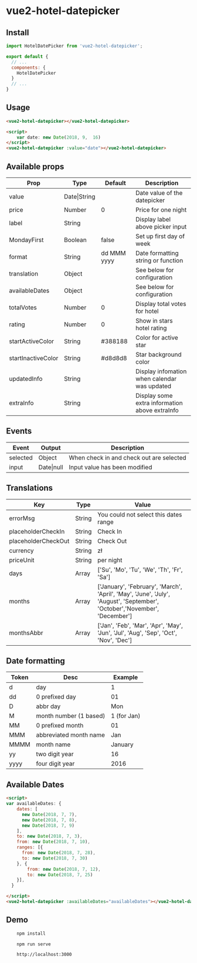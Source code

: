 # vue2-hotel-datepicker

## Install

``` javascript
import HotelDatePicker from 'vue2-hotel-datepicker';

export default {
  // ...
  components: {
    HotelDatePicker
  }
  // ...
}

```

## Usage

``` html
<vue2-hotel-datepicker></vue2-hotel-datepicker>
```

``` html
<script>
    var date: new Date(2018, 9,  16)
</script>
<vue2-hotel-datepicker :value="date"></vue2-hotel-datepicker>
```

## Available props

| Prop                          | Type            | Default     | Description                                     |
|-------------------------------|-----------------|-------------|-------------------------------------------------|
| value                         | Date\|String    |             | Date value of the datepicker                    |
| price                         | Number          | 0           | Price for one night                             |
| label                         | String          |             | Display label above picker input                |
| MondayFirst                   | Boolean         | false       | Set up first day of week                        |
| format                        | String          | dd MMM yyyy | Date formatting string or function              |
| translation                   | Object          |             | See below for configuration                     |
| availableDates                | Object          |             | See below for configuration                     |
| totalVotes                    | Number          | 0           | Display total votes for hotel                   |
| rating                        | Number          | 0           | Show in stars hotel rating                      |
| startActiveColor              | String          | #388188     | Color for active star                           |
| startInactiveColor            | String          | #d8d8d8     | Star background color                           |
| updatedInfo                   | String          |             | Display infomation when calendar was updated    |
| extraInfo                     | String          |             | Display some extra information above extraInfo  |


## Events

| Event             | Output     | Description                               |
|-------------------|------------|-------------------------------------------|
| selected          | Object     | When check in and check out are selected  |
| input             | Date\|null | Input value has been modified             |

## Translations

| Key                  | Type           | Value                                                                                          |
|----------------------|----------------|------------------------------------------------------------------------------------------------|
| errorMsg             | String         | You could not select this dates range                                                          |
| placeholderCheckIn   | String         | Check In                                                                                       |
| placeholderCheckOut  | String         | Check Out                                                                                      |
| currency             | String         | zł                                                                                             |
| priceUnit            | String         | per night                                                                                      |
| days                 | Array          | ['Su', 'Mo', 'Tu', 'We', 'Th', 'Fr', 'Sa']                                                     |
| months               | Array          | ['January', 'February', 'March', 'April', 'May', 'June', 'July', 'August', 'September',         'October','November', 'December']        |                                                      |
| monthsAbbr           | Array          | ['Jan', 'Feb', 'Mar', 'Apr', 'May', 'Jun', 'Jul', 'Aug', 'Sep', 'Oct', 'Nov', 'Dec']           |

## Date formatting

| Token | Desc                   | Example     |
|-------|------------------------|-------------|
| d     | day                    | 1           |
| dd    | 0 prefixed day         | 01          |
| D     | abbr day               | Mon         |
| M     | month number (1 based) | 1 (for Jan) |
| MM    | 0 prefixed month       | 01          |
| MMM   | abbreviated month name | Jan         |
| MMMM  | month name             | January     |
| yy    | two digit year         | 16          |
| yyyy  | four digit year        | 2016        |

## Available Dates

``` html
<script>
var availableDates: {
    dates: [ 
      new Date(2018, 7, 7),
      new Date(2018, 7, 8),
      new Date(2018, 7, 9)
    ],
    to: new Date(2018, 7, 3), 
    from: new Date(2018, 7, 10), 
    ranges: [{ 
      from: new Date(2018, 7, 28),
      to: new Date(2018, 7, 30)
    }, {
        from: new Date(2018, 7, 12),
        to: new Date(2018, 7, 25)
    }],
  }

</script>
<vue2-hotel-datepicker :availableDates="availableDates"></vue2-hotel-datepicker>
```

## Demo

``` bash
    npm install

    npm run serve
```

``` html
    http://localhost:3000
```